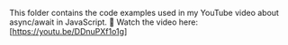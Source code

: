 This folder contains the code examples used in my YouTube video about async/await in JavaScript.
🔗 Watch the video here: [https://youtu.be/DDnuPXf1o1g]
